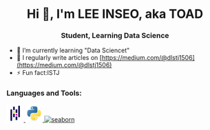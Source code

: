 <h1 align="center">Hi 👋, I'm LEE INSEO, aka TOAD</h1>
<h3 align="center">Student, Learning Data Science</h3>


 - 🌱 I’m currently learning "Data Sciencet"
 - 📝 I regularly write articles on [https://medium.com/@dlstj1506](https://medium.com/@dlstj1506)
 - ⚡ Fun fact:ISTJ

<h3 align="left">Languages and Tools:</h3>
<p align="left"> <a href="https://pandas.pydata.org/" target="_blank" rel="noreferrer"> <img src="https://raw.githubusercontent.com/devicons/devicon/2ae2a900d2f041da66e950e4d48052658d850630/icons/pandas/pandas-original.svg" alt="pandas" width="40" height="40"/> </a> <a href="https://www.python.org" target="_blank" rel="noreferrer"> <img src="https://raw.githubusercontent.com/devicons/devicon/master/icons/python/python-original.svg" alt="python" width="40" height="40"/> </a> <a href="https://seaborn.pydata.org/" target="_blank" rel="noreferrer"> <img src="https://seaborn.pydata.org/_images/logo-mark-lightbg.svg" alt="seaborn" width="40" height="40"/> </a> </p>
